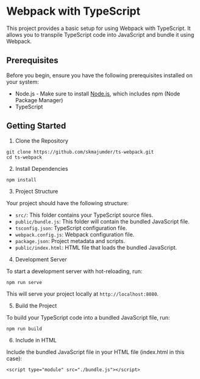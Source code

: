 # Webpack with TypeScript

This project provides a basic setup for using Webpack with TypeScript. It allows you to transpile TypeScript code into JavaScript and bundle it using Webpack.

## Prerequisites

Before you begin, ensure you have the following prerequisites installed on your system:

- Node.js - Make sure to install [Node.js](https://nodejs.org/en), which includes npm (Node Package Manager)
- TypeScript

## Getting Started

1. Clone the Repository

```
git clone https://github.com/skmajumder/ts-webpack.git
cd ts-webpack
```

2. Install Dependencies

```
npm install
```

3. Project Structure

Your project should have the following structure:

- `src/`: This folder contains your TypeScript source files.
- `public/bundle.js`: This folder will contain the bundled JavaScript file.
- `tsconfig.json`: TypeScript configuration file.
- `webpack.config.js`: Webpack configuration file.
- `package.json`: Project metadata and scripts.
- `public/index.html`: HTML file that loads the bundled JavaScript.

4. Development Server

To start a development server with hot-reloading, run:

```
npm run serve
```

This will serve your project locally at `http://localhost:8080`.

5. Build the Project

To build your TypeScript code into a bundled JavaScript file, run:

```
npm run build
```

6. Include in HTML

Include the bundled JavaScript file in your HTML file (index.html in this case):

```
<script type="module" src="./bundle.js"></script>
```

